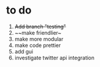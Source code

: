 # to do
1. ~~Add branch "testing"~~
1. ~~make friendlier~
2. make more modular
3. make code prettier
4. add gui
5. investigate twitter api integration
